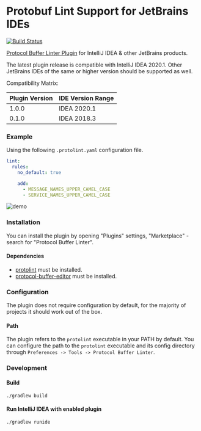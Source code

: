 # Protobuf Lint Support for JetBrains IDEs
[![Build Status](https://travis-ci.org/yoheimuta/intellij-protolint.svg?branch=master)](https://travis-ci.org/yoheimuta/intellij-protolint)

[Protocol Buffer Linter Plugin](https://plugins.jetbrains.com/plugin/12641-protocol-buffer-linter) for IntelliJ IDEA & other JetBrains products.

The latest plugin release is compatible with IntelliJ IDEA 2020.1.
Other JetBrains IDEs of the same or higher version should be supported as well.

Compatibility Matrix:

| Plugin Version  | IDE Version Range  |
|-----------------|--------------------|
| 1.0.0           | IDEA 2020.1        |
| 0.1.0           | IDEA 2018.3        |

### Example

Using the following `.protolint.yaml` configuration file.

```yaml
lint:
  rules:
    no_default: true

    add:
      - MESSAGE_NAMES_UPPER_CAMEL_CASE
      - SERVICE_NAMES_UPPER_CAMEL_CASE
```

![demo](doc/demo.gif)

### Installation

You can install the plugin by opening "Plugins" settings, "Marketplace" - search for "Protocol Buffer Linter".

#### Dependencies

- [protolint](https://github.com/yoheimuta/protolint) must be installed.
- [protocol-buffer-editor](https://plugins.jetbrains.com/plugin/14004-protocol-buffer-editor) must be installed.

### Configuration

The plugin does not require configuration by default, for the majority of projects it should work out of the box.

#### Path

The plugin refers to the `protolint` executable in your PATH by default.
You can configure the path to the `protolint` executable and its config directory through `Preferences -> Tools -> Protocol Buffer Linter`.

### Development

#### Build

```
./gradlew build
```

#### Run IntelliJ IDEA with enabled plugin

```
./gradlew runide
```

